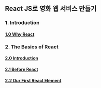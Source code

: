 ## React JS로 영화 웹 서비스 만들기

### 1. Introduction

#### [1.0 Why React](/React%20Study/NomadCoders/Movie/1.%20Introduction/1.0%20Why%20React.md)

### 2. The Basics of React

#### [2.0 Introduction](/React%20Study/NomadCoders/Movie/2.%20The%20Basics%20of%20React/2.0%20Introduction.md)

#### [2.1 Before React](/React%20Study/NomadCoders/Movie/2.%20The%20Basics%20of%20React/2.1%20Before%20React.md)

#### [2.2 Our First React Element](/React%20Study/NomadCoders/Movie/2.%20The%20Basics%20of%20React/2.2%20Our%20First%20React%20Element.md)
